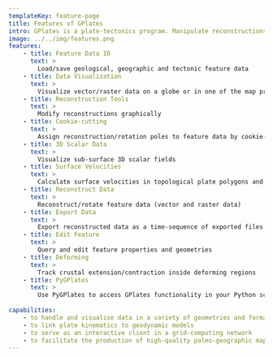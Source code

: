 ```yaml
---
templateKey: feature-page
title: Features of GPlates
intro: GPlates is a plate-tectonics program. Manipulate reconstructions of geological and paleo-geographic features through geological time. Interactively visualize vector, raster and volume data. PyGPlates is the GPlates Python library. Get fine-grained access to GPlates functionality in your Python scripts.
image: ../../img/features.png
features:
    - title: Feature Data IO
      text: >
        Load/save geological, geographic and tectonic feature data
    - title: Data Visualization
      text: >
        Visualize vector/raster data on a globe or in one of the map projections
    - title: Reconstruction Tools
      text: >
        Modify reconstructions graphically
    - title: Cookie-cutting
      text: >
        Assign reconstruction/rotation poles to feature data by cookie-cutting with plate polygons
    - title: 3D Scalar Data
      text: >
        Visualize sub-surface 3D scalar fields
    - title: Surface Velocities
      text: >
        Calculate surface velocities in topological plate polygons and deforming meshes
    - title: Reconstruct Data
      text: >
        Reconstruct/rotate feature data (vector and raster data)
    - title: Export Data
      text: >
        Export reconstructed data as a time-sequence of exported files
    - title: Edit Feature
      text: >
        Query and edit feature properties and geometries
    - title: Deforming
      text: >
        Track crustal extension/contraction inside deforming regions
    - title: PyGPlates
      text: >
        Use PyGPlates to access GPlates functionality in your Python scripts.
            
capabilities:
    - to handle and visualise data in a variety of geometries and formats, including raster data
    - to link plate kinematics to geodynamic models
    - to serve as an interactive client in a grid-computing network
    - to facilitate the production of high-quality paleo-geographic maps
---
```

